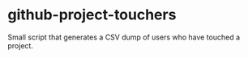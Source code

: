 # github-project-touchers
Small script that generates a CSV dump of users who have touched a project.
